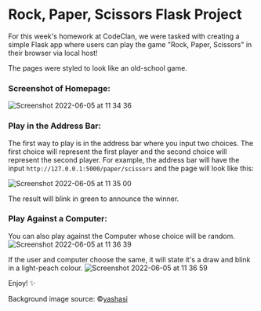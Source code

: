 # Rock, Paper, Scissors Flask Project

For this week's homework at CodeClan, we were tasked with creating a simple Flask app where users can play the game "Rock, Paper, Scissors" in their browser via local host!

The pages were styled to look like an old-school game.

### Screenshot of Homepage:
![Screenshot 2022-06-05 at 11 34 36](https://user-images.githubusercontent.com/102677016/172048022-cd096ebf-0d0a-4b59-a2de-efcf8822cb24.png)

### Play in the Address Bar:
The first way to play is in the address bar where you input two choices. The first choice will represent the first player and the second choice will represent the second player. For example, the address bar will have the input `http://127.0.0.1:5000/paper/scissors` and the page will look like this: 

![Screenshot 2022-06-05 at 11 35 00](https://user-images.githubusercontent.com/102677016/172048028-d4b0ba21-0fc2-426e-8ea7-c4d253acb91d.png)

The result will blink in green to announce the winner.

### Play Against a Computer:
You can also play against the Computer whose choice will be random.![Screenshot 2022-06-05 at 11 36 39](https://user-images.githubusercontent.com/102677016/172048217-718ba7a4-5ef9-423b-af0f-c5c9cea16505.png)

If the user and computer choose the same, it will state it's a draw and blink in a light-peach colour.
![Screenshot 2022-06-05 at 11 36 59](https://user-images.githubusercontent.com/102677016/172048229-e44f31c5-aa03-42d1-abe8-b97e8c15364a.png)

Enjoy! ✨

Background image source: &#169;[yashasi](https://yashasi.tistory.com/)
